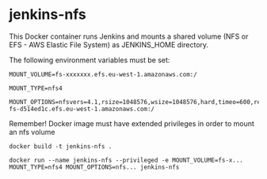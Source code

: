 # jenkins-nfs

This Docker container runs Jenkins and mounts a shared volume (NFS or EFS - AWS Elastic File System) as JENKINS_HOME directory.

The following environment variables must be set:

    MOUNT_VOLUME=fs-xxxxxxx.efs.eu-west-1.amazonaws.com:/

    MOUNT_TYPE=nfs4

    MOUNT_OPTIONS=nfsvers=4.1,rsize=1048576,wsize=1048576,hard,timeo=600,retrans=2 fs-d514ed1c.efs.eu-west-1.amazonaws.com:/

Remember! Docker image must have extended privileges in order to mount an nfs volume

    docker build -t jenkins-nfs .

    docker run --name jenkins-nfs --privileged -e MOUNT_VOLUME=fs-x... MOUNT_TYPE=nfs4 MOUNT_OPTIONS=nfs... jenkins-nfs


